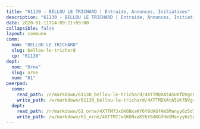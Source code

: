 ```yaml
---
title: "61130 - BELLOU LE TRICHARD | Entraide, Annonces, Initiatives"
description: "61130 - BELLOU LE TRICHARD | Entraide, Annonces, Initiatives"
date: 2020-01-11T14:09:21+09:00
collapsible: false
layout: commune
comm:
  nom: "BELLOU LE TRICHARD"
  slug: bellou-le-trichard
  cp: "61130"
dept:
  nom: "Orne"
  slug: orne
  num: "61"
peerpad:
  comm:
    read_path: /r/markdown/61130_bellou-le-trichard/4XTTMDXAtA5UKfDVgruekEAMWnr9HitaoDEuVw2Cg7hBsgs7L
    write_path: /w/markdown/61130_bellou-le-trichard/4XTTMDXAtA5UKfDVgruekEAMWnr9HitaoDEuVw2Cg7hBsgs7L-K3TgTyN6M4RLbSLBgyd9kKUkjnaVu1oBZ11kuSyLcrXHEQbFqt4FQmrmDEr27orNb63HjqD9zqb5BWiL9Y6Ux5gDwxx4qPdmMJ2pvrSyqC5UqH3wpjfgFYrMBZS9RhsiYY1VBGht
  dept:
    read_path: /r/markdown/61_orne/4XTTM7JxGK6NxaKY6Y8dKGfHmSManyy6z5d78TaTcUn3zJjy6
    write_path: /w/markdown/61_orne/4XTTM7JxGK6NxaKY6Y8dKGfHmSManyy6z5d78TaTcUn3zJjy6-K3TgUN9f9h2Fmk7w15QXNPtmJYWWDYEB4sLb6BW46ErzRh2NG4TmnnXd3GJfJ3dVSNBE8WudjKbLAy4CD2mQTtYeoUAUzvKztzGsCxcQ4ezpe7WGMgkNubsBkL3vV47Zushr5DqN
---
```


